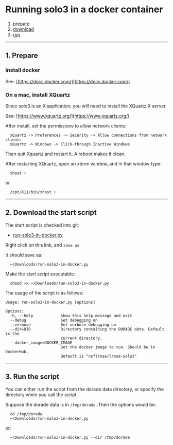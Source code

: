 # Running solo3 in a docker container

1. [prepare](#prepare)
2. [download](#download)
3. [run](#run)
--------------

<a name="prepare"/>

## 1. Prepare

### Install docker

See: [https://docs.docker.com/](https://docs.docker.com/)

### On a mac, install XQuartz

Since solo3 is an X application, you will need to install the XQuartz X server.

See:  [https://www.xquartz.org/](https://www.xquartz.org/)

After install, set the permissions to allow network clients:
 
```
  xQuartz -> Preferences -> Security -> Allow connections from network clients
  xQuartz -> Windows -> Click-through Inactive Windows
 ```

Then quit Xquartz and restart it. A reboot makes it clean.

After restarting XQuartz, open an xterm window, and in that window type:

```
  xhost +
```

or

```
  /opt/X11/bin/xhost +
```

--------------

<a name="download"/>

## 2. Download the start script

The start script is checked into git:

 * [run-solo3-in-docker.py](https://raw.githubusercontent.com/NCAR/lrose-displays/master/solo3/scripts/run-solo3-in-docker.py)

Right click on this link, and ```save as```.

It should save as:

```
  ~/Downloads/run-solo3-in-docker.py
```

Make the start script executable:

```
  chmod +x ~/Downloads/run-solo3-in-docker.py
```

The usage of the script is as follows:

```
Usage: run-solo3-in-docker.py [options]

Options:
  -h, --help            show this help message and exit
  --debug               Set debugging on
  --verbose             Set verbose debugging on
  --dir=DIR             Directory containing the DORADE data. Default is the
                        current directory.
  --docker_image=DOCKER_IMAGE
                        Set the docker image to run. Should be in DockerHub.
                        Default is "nsflrose/lrose-solo3"

```
--------------

<a name="run"/>

## 3. Run the script

You can either run the script from the dorade data directory, or specify the directory
when you call the script.

Suppose the dorade data is in ```/tmp/dorade```. Then the options would be:

```
  cd /tmp/dorade
  ~/Downloads/run-solo3-in-docker.py
```

or:

```
  ~/Downloads/run-solo3-in-docker.py --dir /tmp/dorade
```

